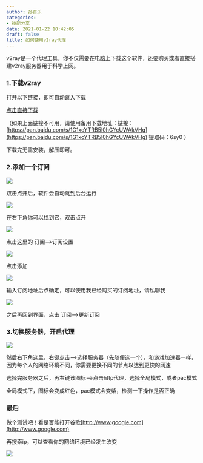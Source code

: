 ```yaml
---
author: 孙百乐
categories:
- 技能分享
date: 2021-01-22 10:42:05
draft: false
title: 如何使用v2ray代理
---
```


v2ray是一个代理工具，你不仅需要在电脑上下载这个软件，还要购买或者直接搭建v2ray服务器用于科学上网。

### 1.下载v2ray

打开以下链接，即可自动跳入下载

[点击直接下载](https://download.fastlink.digital/v2rayN.zip)

（如果上面链接不可用，请使用备用下载地址：链接：[https://pan.baidu.com/s/1G1xoYTRB5I0hGYcUWAkVHg](https://pan.baidu.com/s/1G1xoYTRB5I0hGYcUWAkVHg) 提取码：6sy0 ）  

下载完无需安装，解压即可。

### 2.添加一个订阅

![](https://cdn.jsdelivr.net/gh/leyouBaloy/mypic/wp-content/uploads//2021/01/image-4.png)

双击点开后，软件会自动跳到后台运行

![](https://cdn.jsdelivr.net/gh/leyouBaloy/mypic/wp-content/uploads//2021/01/image-5.png)

在右下角你可以找到它，双击点开

![](https://cdn.jsdelivr.net/gh/leyouBaloy/mypic/wp-content/uploads//2021/01/image-6.png)

点击这里的 订阅-->订阅设置

![](https://cdn.jsdelivr.net/gh/leyouBaloy/mypic/wp-content/uploads//2021/01/image-7.png)

点击添加

![](https://cdn.jsdelivr.net/gh/leyouBaloy/mypic/wp-content/uploads//2021/01/image-8.png)

输入订阅地址后点确定，可以使用我已经购买的订阅地址，请私聊我

![](https://cdn.jsdelivr.net/gh/leyouBaloy/mypic/wp-content/uploads//2021/01/image-10.png)

之后再回到界面，点击 订阅-->更新订阅

### 3.切换服务器，开启代理

![](https://cdn.jsdelivr.net/gh/leyouBaloy/mypic/wp-content/uploads//2021/01/image-11.png)

然后右下角这里，右键点击-->选择服务器（先随便选一个），和游戏加速器一样，因为每个人的网络环境不同，你需要更换不同的节点以达到更快的网速

选择完服务器之后，再右键该图标-->点击http代理，选择全局模式，或者pac模式

全局模式下，图标会变成红色，pac模式会变紫，检测一下操作是否正确

### 最后

做个测试吧！看是否能打开谷歌[http://www.google.com](http://www.google.com)

再搜索ip，可以查看你的网络环境已经发生改变

![](https://cdn.jsdelivr.net/gh/leyouBaloy/mypic/wp-content/uploads//2021/01/image-12.png)